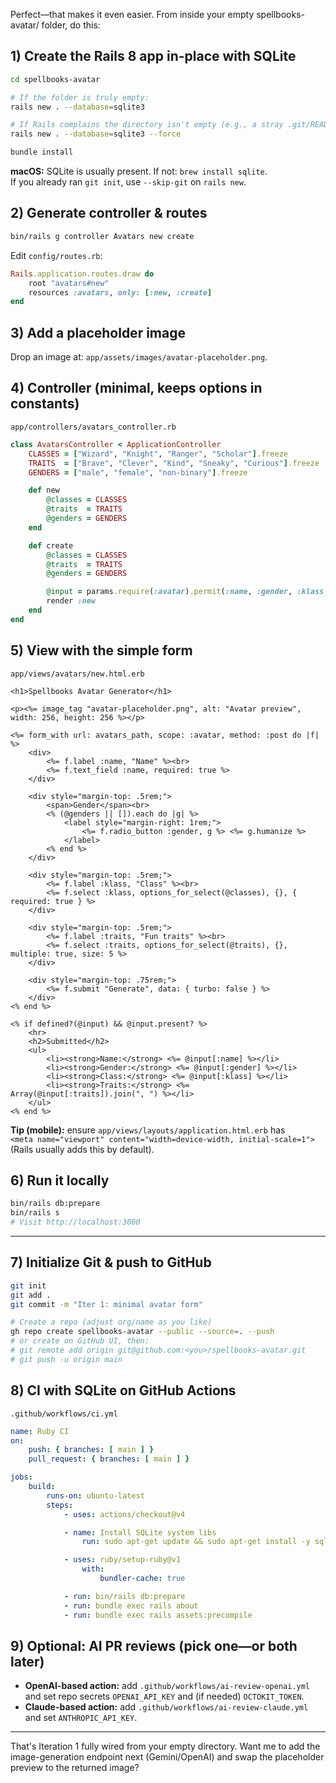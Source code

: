 Perfect—that makes it even easier. From inside your empty spellbooks-avatar/ folder, do this:

## 1) Create the Rails 8 app in-place with SQLite

```bash
cd spellbooks-avatar

# If the folder is truly empty:
rails new . --database=sqlite3

# If Rails complains the directory isn't empty (e.g., a stray .git/README):
rails new . --database=sqlite3 --force

bundle install
```

**macOS:** SQLite is usually present. If not: `brew install sqlite`.  
If you already ran `git init`, use `--skip-git` on `rails new`.

## 2) Generate controller & routes

```bash
bin/rails g controller Avatars new create
```

Edit `config/routes.rb`:

```ruby
Rails.application.routes.draw do
	root "avatars#new"
	resources :avatars, only: [:new, :create]
end
```

## 3) Add a placeholder image

Drop an image at: `app/assets/images/avatar-placeholder.png`.

## 4) Controller (minimal, keeps options in constants)

`app/controllers/avatars_controller.rb`

```ruby
class AvatarsController < ApplicationController
	CLASSES = ["Wizard", "Knight", "Ranger", "Scholar"].freeze
	TRAITS  = ["Brave", "Clever", "Kind", "Sneaky", "Curious"].freeze
	GENDERS = ["male", "female", "non-binary"].freeze

	def new
		@classes = CLASSES
		@traits  = TRAITS
		@genders = GENDERS
	end

	def create
		@classes = CLASSES
		@traits  = TRAITS
		@genders = GENDERS

		@input = params.require(:avatar).permit(:name, :gender, :klass, traits: [])
		render :new
	end
end
```

## 5) View with the simple form

`app/views/avatars/new.html.erb`

```erb
<h1>Spellbooks Avatar Generator</h1>

<p><%= image_tag "avatar-placeholder.png", alt: "Avatar preview", width: 256, height: 256 %></p>

<%= form_with url: avatars_path, scope: :avatar, method: :post do |f| %>
	<div>
		<%= f.label :name, "Name" %><br>
		<%= f.text_field :name, required: true %>
	</div>

	<div style="margin-top: .5rem;">
		<span>Gender</span><br>
		<% (@genders || []).each do |g| %>
			<label style="margin-right: 1rem;">
				<%= f.radio_button :gender, g %> <%= g.humanize %>
			</label>
		<% end %>
	</div>

	<div style="margin-top: .5rem;">
		<%= f.label :klass, "Class" %><br>
		<%= f.select :klass, options_for_select(@classes), {}, { required: true } %>
	</div>

	<div style="margin-top: .5rem;">
		<%= f.label :traits, "Fun traits" %><br>
		<%= f.select :traits, options_for_select(@traits), {}, multiple: true, size: 5 %>
	</div>

	<div style="margin-top: .75rem;">
		<%= f.submit "Generate", data: { turbo: false } %>
	</div>
<% end %>

<% if defined?(@input) && @input.present? %>
	<hr>
	<h2>Submitted</h2>
	<ul>
		<li><strong>Name:</strong> <%= @input[:name] %></li>
		<li><strong>Gender:</strong> <%= @input[:gender] %></li>
		<li><strong>Class:</strong> <%= @input[:klass] %></li>
		<li><strong>Traits:</strong> <%= Array(@input[:traits]).join(", ") %></li>
	</ul>
<% end %>
```

**Tip (mobile):** ensure `app/views/layouts/application.html.erb` has  
`<meta name="viewport" content="width=device-width, initial-scale=1">` (Rails usually adds this by default).

## 6) Run it locally

```bash
bin/rails db:prepare
bin/rails s
# Visit http://localhost:3000
```

---

## 7) Initialize Git & push to GitHub

```bash
git init
git add .
git commit -m "Iter 1: minimal avatar form"

# Create a repo (adjust org/name as you like)
gh repo create spellbooks-avatar --public --source=. --push
# or create on GitHub UI, then:
# git remote add origin git@github.com:<you>/spellbooks-avatar.git
# git push -u origin main
```

## 8) CI with SQLite on GitHub Actions

`.github/workflows/ci.yml`

```yaml
name: Ruby CI
on:
	push: { branches: [ main ] }
	pull_request: { branches: [ main ] }

jobs:
	build:
		runs-on: ubuntu-latest
		steps:
			- uses: actions/checkout@v4

			- name: Install SQLite system libs
				run: sudo apt-get update && sudo apt-get install -y sqlite3 libsqlite3-dev

			- uses: ruby/setup-ruby@v1
				with:
					bundler-cache: true

			- run: bin/rails db:prepare
			- run: bundle exec rails about
			- run: bundle exec rails assets:precompile
```

## 9) Optional: AI PR reviews (pick one—or both later)

- **OpenAI-based action:** add `.github/workflows/ai-review-openai.yml` and set repo secrets `OPENAI_API_KEY` and (if needed) `OCTOKIT_TOKEN`.
- **Claude-based action:** add `.github/workflows/ai-review-claude.yml` and set `ANTHROPIC_API_KEY`.

---

That's Iteration 1 fully wired from your empty directory. Want me to add the image-generation endpoint next (Gemini/OpenAI) and swap the placeholder preview to the returned image?
